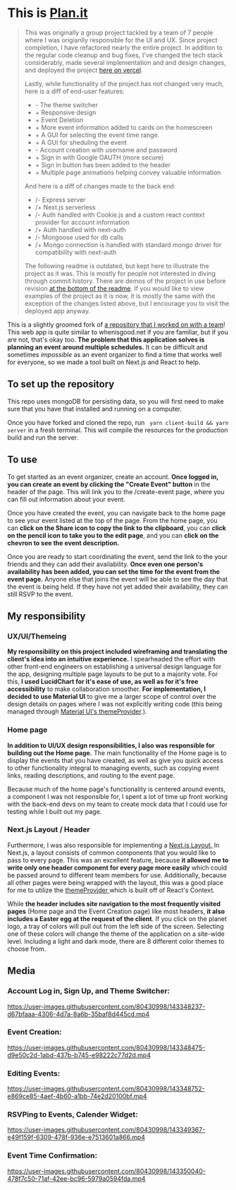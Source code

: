# This is [Plan.it](https://github.com/Noshuas/planit)

> This was originally a group project tackled by a team of 7 people where I was origianlly responsible for the UI and UX. Since project completion, I have refactored nearly the entire project. In addition to the regular code cleanup and bug fixes, I've changed the tech stack considerably, made several implementation and and design changes, and deployed the project [here on vercel](https://deployment-planit.vercel.app). 
>
> Lastly, while functionality of the project has not changed very much, here is a diff of end-user features:
> - \- The theme switcher
> - \+ Responsive design
> - \+ Event Deletion
> - \+ More event information added to cards on the homescreen
> - \+ A GUI for selecting the event time range. 
> - \+ A GUI for sheduling the event
> - \- Account creation with username and password
> - \+ Sign in with Google OAUTH (more secure)
> - \+ Sign in button has been added to the header 
> - \+ Multiple page animations helping convey valuable information
> 
> And here is a diff of changes made to the back end:
> - /- Express server 
> - /+ Next.js serverless 
> - /- Auth handled with Cookie.js and a custom react context provider for account information
> - /+ Auth handled with next-auth
> - /- Mongoose used for db calls
> - /+ Mongo connection is handled with standard mongo driver for compatibility with next-auth
> 
> The following readme is outdated, but kept here to illustrate the project as it was. This is mostly for people not interested in diving through commit history. There are demos of the project in use before revision [at the bottom of the readme](#media). If you would like to view examples of the project as it is now, it is mostly the same with the exception of the changes listed above, but I encourage you to visit the deployed app anyway.


This is a slightly groomed fork of [a repository that I worked on with a team](https://github.com/Kirk-Blue-Ocean/planit)! This web app is quite similar to whenisgood.net if you are familiar, but if you are not, that's okay too. **The problem that this application solves is planning an event around multiple schedules.** It can be difficult and sometimes *impossible* as an event organizer to find a time that works well for everyone, so we made a tool built on Next.js and React to help.

## To set up the repository

This repo uses mongoDB for persisting data, so you will first need to make sure that you have that installed and running on a computer. 

Once you have forked and cloned the repo, run `` yarn client-build && yarn server``  in a fresh terminal. This will compile the resources for the production build and run the server. 

## To use
To get started as an event organizer, create an account. **Once logged in, you can create an event by clicking the "Create Event" button** in the header of the page.  This will link you to the /create-event page, where you can fill out information about your event.  

Once you have created the event, you can navigate back to the home page to see your event listed at the top of the page. From the home page, you can **click on the Share icon to copy the link to the clipboard**, you can **click on the pencil icon to take you to the edit page**, and you can **click on the chevron to see the event description.**

Once you are ready to start coordinating the event, send the link to the your friends and they can add their availability. **Once even one person's availability has been added, you can set the time for the event from the event page.** Anyone else that joins the event will be able to see the day that the event is being held. If they have not yet added their availability, they can still RSVP to the event. 

## My responsibility

### UX/UI/Themeing
**My responsibility on this project included wireframing and translating the client's idea into an intuitive experience.** I spearheaded the effort with other front-end engineers on establishing a universal design language for the app, designing multiple page layouts to be put to a majority vote. For this, **I used LucidChart for it's ease of use, as well as for it's free accessibility** to make collaboration smoother.  **For implementation, I decided to use Material UI** to give me a larger scope of control over the design details on pages where I was not explicitly writing code (this being managed through [Material UI's themeProvider](https://mui.com/customization/theming/).).

### Home page
**In addition to UI/UX design responsibilities, I also was responsible for building out the Home page.** The main functionality of the Home page is to display the events that you have created, as well as give you quick access to other functionality integral to managing  events, such as copying event links, reading descriptions, and routing to the event page. 

Because much of the home page's functionality is centered around events, a component I was not responsible for, I spent a lot of time up front working with the back-end devs on my team to create mock data that I could use for testing while I built out my page. 

### Next.js Layout / Header
Furthermore, I was also responsible for implementing a [Next.js Layout.](https://nextjs.org/docs/basic-features/layouts) In Next.js, a layout consists of common components that you would like to pass to every page. This was an excellent feature, because **it allowed me to write only one header component for every page more easily** which could be passed around to different team members for use. Additionally, because all other pages were being wrapped with the layout, this was a good place for me to utilize the [themeProvider ](https://mui.com/customization/theming/) which is built off of React's Context. 

While **the header includes site navigation to the most frequently visited pages** (Home page and the Event Creation page) like most headers, **it also includes a Easter egg at the request of the client**. If you click on the planet logo, a tray of colors will pull out from the left side of the screen. Selecting one of these colors will change the theme of the application on a site-wide level. Including a light and dark mode, there are 8 different color themes to choose from. 

## Media

### Account Log in, Sign Up, and Theme Switcher:

https://user-images.githubusercontent.com/80430998/143348237-d67bfaaa-4306-4d7a-8a6b-35baf8d445cd.mp4

### Event Creation:

https://user-images.githubusercontent.com/80430998/143348475-d9e50c2d-1abd-437b-b745-e98222c77d2d.mp4

### Editing Events:

https://user-images.githubusercontent.com/80430998/143348752-e869ce85-4aef-4b60-a1bb-74e2d20100bf.mp4

### RSVPing to Events, Calender Widget:

https://user-images.githubusercontent.com/80430998/143349367-e49f159f-6309-478f-936e-e7513601a866.mp4

### Event Time Confirmation:

https://user-images.githubusercontent.com/80430998/143350040-478f7c50-71af-42ee-bc96-5979a0594fda.mp4


##

